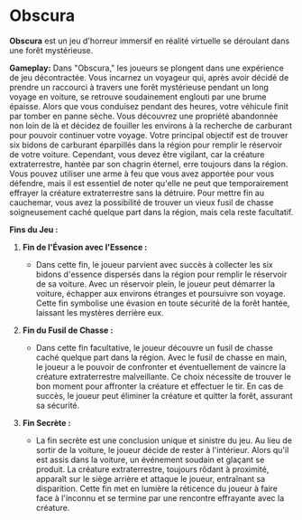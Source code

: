 # Obscura

**Obscura** est un jeu d'horreur immersif en réalité virtuelle se déroulant dans une forêt mystérieuse.

**Gameplay:**
Dans "Obscura," les joueurs se plongent dans une expérience de jeu décontractée. Vous incarnez un voyageur qui, après avoir décidé de prendre un raccourci à travers une forêt mystérieuse pendant un long voyage en voiture, se retrouve soudainement englouti par une brume épaisse. Alors que vous conduisez pendant des heures, votre véhicule finit par tomber en panne sèche. Vous découvrez une propriété abandonnée non loin de là et décidez de fouiller les environs à la recherche de carburant pour pouvoir continuer votre voyage. Votre principal objectif est de trouver six bidons de carburant éparpillés dans la région pour remplir le réservoir de votre voiture. Cependant, vous devez être vigilant, car la créature extraterrestre, hantée par son chagrin éternel, erre toujours dans la région. Vous pouvez utiliser une arme à feu que vous avez apportée pour vous défendre, mais il est essentiel de noter qu'elle ne peut que temporairement effrayer la créature extraterrestre sans la détruire. Pour mettre fin au cauchemar, vous avez la possibilité de trouver un vieux fusil de chasse soigneusement caché quelque part dans la région, mais cela reste facultatif.

**Fins du Jeu :**

1. **Fin de l'Évasion avec l'Essence :**
   - Dans cette fin, le joueur parvient avec succès à collecter les six bidons d'essence dispersés dans la région pour remplir le réservoir de sa voiture. Avec un réservoir plein, le joueur peut démarrer la voiture, échapper aux environs étranges et poursuivre son voyage. Cette fin symbolise une évasion en toute sécurité de la forêt hantée, laissant les mystères derrière eux.

2. **Fin du Fusil de Chasse :**
   - Dans cette fin facultative, le joueur découvre un fusil de chasse caché quelque part dans la région. Avec le fusil de chasse en main, le joueur a le pouvoir de confronter et éventuellement de vaincre la créature extraterrestre malveillante. Ce choix nécessite de trouver le bon moment pour affronter la créature et effectuer le tir. En cas de succès, le joueur peut éliminer la créature et quitter la forêt, assurant sa sécurité.

3. **Fin Secrète :**
   - La fin secrète est une conclusion unique et sinistre du jeu. Au lieu de sortir de la voiture, le joueur décide de rester à l'intérieur. Alors qu'il est assis dans la voiture, un événement soudain et glaçant se produit. La créature extraterrestre, toujours rôdant à proximité, apparaît sur le siège arrière et attaque le joueur, entraînant sa disparition. Cette fin met en lumière la réticence du joueur à faire face à l'inconnu et se termine par une rencontre effrayante avec la créature.
